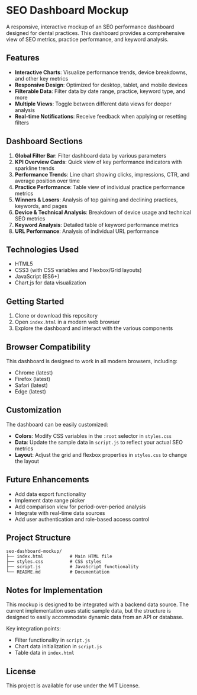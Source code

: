 # SEO Dashboard Mockup

A responsive, interactive mockup of an SEO performance dashboard designed for dental practices. This dashboard provides a comprehensive view of SEO metrics, practice performance, and keyword analysis.

## Features

- **Interactive Charts**: Visualize performance trends, device breakdowns, and other key metrics
- **Responsive Design**: Optimized for desktop, tablet, and mobile devices
- **Filterable Data**: Filter data by date range, practice, keyword type, and more
- **Multiple Views**: Toggle between different data views for deeper analysis
- **Real-time Notifications**: Receive feedback when applying or resetting filters

## Dashboard Sections

1. **Global Filter Bar**: Filter dashboard data by various parameters
2. **KPI Overview Cards**: Quick view of key performance indicators with sparkline trends
3. **Performance Trends**: Line chart showing clicks, impressions, CTR, and average position over time
4. **Practice Performance**: Table view of individual practice performance metrics
5. **Winners & Losers**: Analysis of top gaining and declining practices, keywords, and pages
6. **Device & Technical Analysis**: Breakdown of device usage and technical SEO metrics
7. **Keyword Analysis**: Detailed table of keyword performance metrics
8. **URL Performance**: Analysis of individual URL performance

## Technologies Used

- HTML5
- CSS3 (with CSS variables and Flexbox/Grid layouts)
- JavaScript (ES6+)
- Chart.js for data visualization

## Getting Started

1. Clone or download this repository
2. Open `index.html` in a modern web browser
3. Explore the dashboard and interact with the various components

## Browser Compatibility

This dashboard is designed to work in all modern browsers, including:
- Chrome (latest)
- Firefox (latest)
- Safari (latest)
- Edge (latest)

## Customization

The dashboard can be easily customized:

- **Colors**: Modify CSS variables in the `:root` selector in `styles.css`
- **Data**: Update the sample data in `script.js` to reflect your actual SEO metrics
- **Layout**: Adjust the grid and flexbox properties in `styles.css` to change the layout

## Future Enhancements

- Add data export functionality
- Implement date range picker
- Add comparison view for period-over-period analysis
- Integrate with real-time data sources
- Add user authentication and role-based access control

## Project Structure

```
seo-dashboard-mockup/
├── index.html          # Main HTML file
├── styles.css          # CSS styles
├── script.js           # JavaScript functionality
└── README.md           # Documentation
```

## Notes for Implementation

This mockup is designed to be integrated with a backend data source. The current implementation uses static sample data, but the structure is designed to easily accommodate dynamic data from an API or database.

Key integration points:
- Filter functionality in `script.js`
- Chart data initialization in `script.js`
- Table data in `index.html`

## License

This project is available for use under the MIT License.

